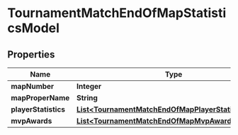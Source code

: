 
# TournamentMatchEndOfMapStatisticsModel

## Properties
Name | Type | Description | Notes
------------ | ------------- | ------------- | -------------
**mapNumber** | **Integer** |  |  [optional]
**mapProperName** | **String** |  |  [optional]
**playerStatistics** | [**List&lt;TournamentMatchEndOfMapPlayerStatisticModel&gt;**](TournamentMatchEndOfMapPlayerStatisticModel.md) |  |  [optional]
**mvpAwards** | [**List&lt;TournamentMatchEndOfMapMvpAwardModel&gt;**](TournamentMatchEndOfMapMvpAwardModel.md) |  |  [optional]



